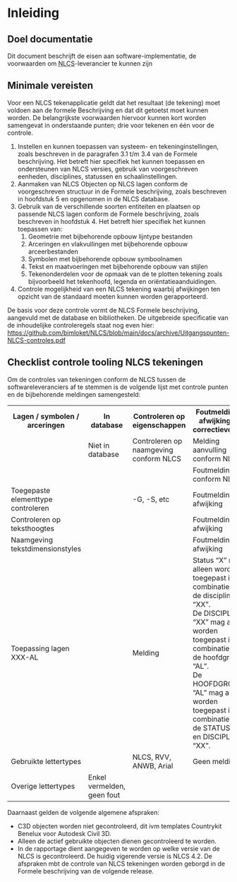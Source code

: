 # Inleiding

## Doel documentatie
Dit document beschrijft de eisen aan software-implementatie, de voorwaarden om <abbr title="Nederlandse CAD-standaard">NLCS</abbr>-leverancier te kunnen zijn

## Minimale vereisten

Voor een NLCS tekenapplicatie geldt dat het resultaat (de tekening) moet voldoen aan de formele Beschrijving en dat dit getoetst moet kunnen worden. De belangrijkste voorwaarden hiervoor kunnen kort worden samengevat in onderstaande punten; drie voor tekenen en één voor de controle.

<ol>
<li>Instellen en kunnen toepassen van systeem- en tekeninginstellingen, zoals beschreven in de paragrafen 3.1 t/m 3.4 van de Formele beschrijving. Het betreft hier specifiek het kunnen toepassen en ondersteunen van NLCS versies, gebruik van voorgeschreven eenheden, disciplines, statussen en schaalinstellingen.
<li>Aanmaken van NLCS Objecten op NLCS lagen conform de voorgeschreven structuur in de Formele beschrijving, zoals beschreven in hoofdstuk 5 en opgenomen in de NLCS database.
<li>Gebruik van de verschillende soorten entiteiten en plaatsen op passende NLCS lagen conform de Formele beschrijving, zoals beschreven in hoofdstuk 4. Het betreft hier specifiek het kunnen toepassen van:
<ol><li>Geometrie met bijbehorende opbouw lijntype bestanden
<li>Arceringen en vlakvullingen met bijbehorende opbouw arceerbestanden
<li>Symbolen met bijbehorende opbouw symboolnamen
<li>Tekst en maatvoeringen met bijbehorende opbouw van stijlen
<li>Tekenonderdelen voor de opmaak van de te plotten tekening zoals bijvoorbeeld het tekenhoofd, legenda en oriëntatieaanduidingen.</li></ol>
<li>Controle mogelijkheid van een NLCS tekening waarbij afwijkingen ten opzicht van de standaard moeten kunnen worden gerapporteerd.</li></ol>

De basis voor deze controle vormt de NLCS Formele beschrijving, aangevuld met de database en bibliotheken. De uitgebreide specificatie van de inhoudelijke controleregels staat nog even hier: https://github.com/bimloket/NLCS/blob/main/docs/archive/Uitgangspunten-NLCS-controles.pdf


<div class="issue" data-number="154"></div>

## Checklist controle tooling NLCS tekeningen


Om de controles van tekeningen conform de NLCS tussen de softwareleveranciers af te stemmen
is de volgende lijst met controle punten en de bijbehorende meldingen samengesteld:

<table class="tabel2">
    <tr>
        <th>Lagen / symbolen / arceringen</td>
        <th>In database</td>
        <th>Controleren op eigenschappen</td>
        <th>Foutmelding bij afwijking met correctievoorstel</td>
    </tr>
    <tr>
        <td></td>
        <td>Niet in database</td>
        <td>Controleren op naamgeving conform NLCS</td>
        <td>Melding aanvulling conform NLCS</td>
    </tr>
    <tr>
        <td></td>
        <td></td>
        <td></td>
        <td>Foutmelding niet conform NLCS</td>
    </tr>
    <tr>
        <td>Toegepaste elementtype controleren</td>
        <td></td>
        <td>-G, -S, etc</td>
        <td>Foutmelding bij afwijking</td>
    </tr>
    <tr>
        <td>Controleren op teksthoogtes</td>
        <td></td>
        <td></td>
        <td>Foutmelding bij afwijking</td>
    </tr>
    <tr>
        <td>Naamgeving tekstdimensionstyles</td>
        <td></td>
        <td></td>
        <td>Foutmelding bij afwijking</td>
    </tr>
    <tr>
        <td>Toepassing lagen XXX-AL</td>
        <td></td>
        <td>Melding</td>
        <td>Status “X” mag alleen worden toegepast in combinatie met de discipline “XX”. <br> De DISCIPLINE “XX” mag alleen worden toegepast in combinatie met de hoofdgroep “AL”. <br> De HOOFDGROEP “AL” mag alleen worden toegepast in combinatie met de STATUS “X” en DISCIPLINE “XX”.</td>
    </tr>
    <tr>
        <td>Gebruikte lettertypes</td>
        <td></td>
        <td>NLCS, RVV, ANWB, Arial</td>
        <td>Geen melding</td>
    </tr>
    <tr>
        <td>Overige lettertypes</td>
        <td>Enkel vermelden, geen fout</td>
        <td></td>
        <td></td>
    </tr>
</table>



Daarnaast gelden de volgende algemene afspraken:
*  C3D objecten worden niet gecontroleerd, dit ivm templates Countrykit Benelux voor
Autodesk Civil 3D.
*  Alleen de actief gebruikte objecten dienen gecontroleerd te worden.
*  In de rapportage dient aangegeven te worden op welke versie van de NLCS is
gecontroleerd. De huidig vigerende versie is NLCS 4.2.
De afspraken mbt de controle van NLCS tekeningen worden geborgd in de Formele beschrijving
van de volgende release.
